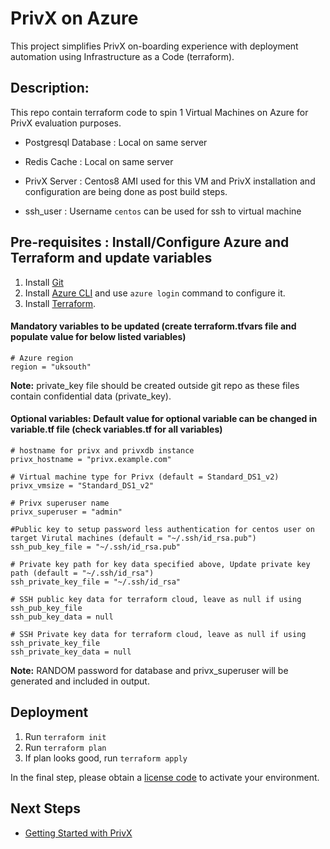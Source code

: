 # PrivX on Azure 
This project simplifies PrivX on-boarding experience with deployment automation using Infrastructure as a Code (terraform).


## Description:
This repo contain terraform code to spin 1 Virtual Machines on Azure for PrivX evaluation purposes.

* Postgresql Database : Local on same server

* Redis Cache  : Local on same server

* PrivX Server :  Centos8 AMI used for this VM and PrivX installation and configuration are being done as post build steps.

* ssh_user : Username `centos` can be used for ssh to virtual machine

## Pre-requisites : Install/Configure Azure and Terraform and update variables

1. Install [Git](https://git-scm.com/downloads)
1. Install [Azure CLI](https://docs.microsoft.com/en-us/cli/azure/install-azure-cli?view=azure-cli-latest) and use `azure login` command to configure it.
1. Install [Terraform](https://www.terraform.io/).


#### Mandatory variables to be updated (create terraform.tfvars file and populate value for below listed variables)
```
# Azure region
region = "uksouth"
```

**Note:** private_key file should be created outside git repo as these files contain confidential data (private_key).

#### Optional variables: Default value for optional variable can be changed in variable.tf file (check variables.tf for all variables)
```
# hostname for privx and privxdb instance
privx_hostname = "privx.example.com"

# Virtual machine type for Privx (default = Standard_DS1_v2)
privx_vmsize = "Standard_DS1_v2"

# Privx superuser name
privx_superuser = "admin"

#Public key to setup password less authentication for centos user on target Virutal machines (default = "~/.ssh/id_rsa.pub")
ssh_pub_key_file = "~/.ssh/id_rsa.pub"

# Private key path for key data specified above, Update private key path (default = "~/.ssh/id_rsa")
ssh_private_key_file = "~/.ssh/id_rsa"

# SSH public key data for terraform cloud, leave as null if using ssh_pub_key_file
ssh_pub_key_data = null

# SSH Private key data for terraform cloud, leave as null if using ssh_private_key_file
ssh_private_key_data = null
```

**Note:** RANDOM password for database and privx_superuser will be generated and included in output.

## Deployment
1. Run `terraform init`
1. Run `terraform plan`
1. If plan looks good, run `terraform apply`

In the final step, please obtain a [license code](https://info.ssh.com/privx-free-access-management-software) to activate your environment.

## Next Steps
* [Getting Started with PrivX](https://privx.docs.ssh.com/docs)